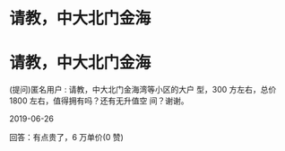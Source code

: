 # 请教，中大北门金海

# 请教，中大北门金海

(提问)匿名用户 : 请教，中大北门金海湾等小区的大户 型，300 方左右，总价 1800 左右，值得拥有吗？还有无升值空 间？谢谢。

2019-06-26

回答：有点贵了，6 万单价(0 赞)